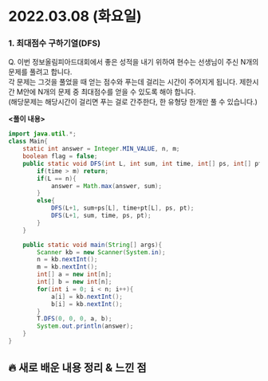 # 2022.03.08 (화요일)
### **1. 최대점수 구하기열(DFS)**

Q. 이번 정보올림피아드대회에서 좋은 성적을 내기 위하여 현수는 선생님이 주신 N개의 문제를 풀려고 합니다.   
   각 문제는 그것을 풀었을 때 얻는 점수와 푸는데 걸리는 시간이 주어지게 됩니다.
   제한시간 M안에 N개의 문제 중 최대점수를 얻을 수 있도록 해야 합니다.   
   (해당문제는 해당시간이 걸리면 푸는 걸로 간주한다, 한 유형당 한개만 풀 수 있습니다.)


**<풀이 내용>**
```java
import java.util.*;
class Main{
	static int answer = Integer.MIN_VALUE, n, m;
	boolean flag = false;
	public static void DFS(int L, int sum, int time, int[] ps, int[] pt){
		if(time > m) return;
		if(L == n){
			answer = Math.max(answer, sum);
		}
		else{
			DFS(L+1, sum+ps[L], time+pt[L], ps, pt);
			DFS(L+1, sum, time, ps, pt);
		}
	}

	public static void main(String[] args){
		Scanner kb = new Scanner(System.in);
		n = kb.nextInt();
		m = kb.nextInt();
		int[] a = new int[n];
		int[] b = new int[n];
		for(int i = 0; i < n; i++){
			a[i] = kb.nextInt();
			b[i] = kb.nextInt();
		}
		T.DFS(0, 0, 0, a, b);
		System.out.println(answer);
	}
}
```

##  **🔥 새로 배운 내용 정리 & 느낀 점**
        